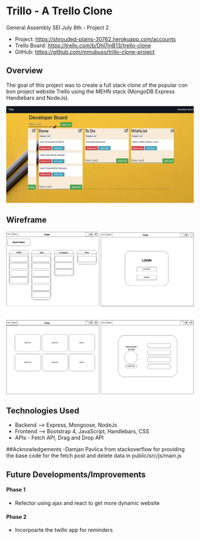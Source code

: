 # Trillo - A Trello Clone

General Assembly SEI July 8th  - Project 2


- Project: https://shrouded-plains-30762.herokuapp.com/accounts
- Trello Board: https://trello.com/b/Dhl7mB13/trello-clone
- GitHub: https://github.com/mmubuso/trillo-clone-project

## Overview
The goal of this project was to create a full stack clone of the popular con bon project website Trello using the MEHN stack (MongoDB Express Handlebars and NodeJs). 

![Picture of Trillo](https://github.com/mmubuso/trillo-clone-project/blob/master/trillo-board.png)


## Wireframe
!["A Wireframe of Trillo"](https://github.com/mmubuso/trillo-clone-project/blob/master/trillo-wireframe.jpg)

## Technologies Used
- Backend --> Express, Mongoose, NodeJs
- Frontend --> Bootstrap 4, JavaScript, Handlebars, CSS
- APIs - Fetch API, Drag and Drop API

##Acknowledgements
-Damjan Pavlica from stackoverflow for providing the base code for the fetch post and delete data in public/src/js/main.js

## Future Developments/Improvements
#### Phase 1
- Refector using ajax and react to get more dynamic website


#### Phase 2
- Incorpoarte the twillo app for reminders


